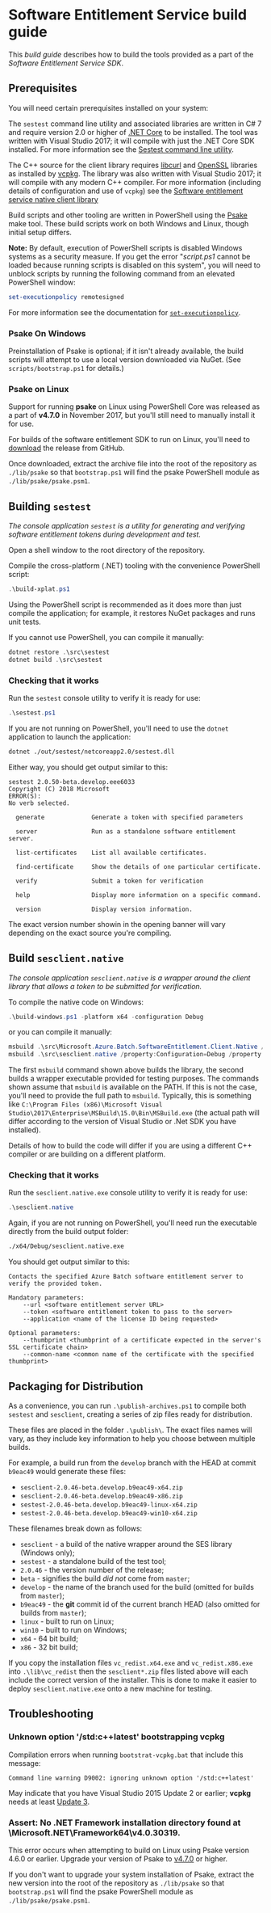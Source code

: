 # Software Entitlement Service build guide

This *build guide* describes how to build the tools provided as a part of the *Software Entitlement Service SDK*.

## Prerequisites

You will need certain prerequisites installed on your system:

The `sestest` command line utility and associated libraries are written in C# 7 and require version 2.0 or higher of [.NET Core](https://www.microsoft.com/net/core#windowsvs2017) to be installed. The tool was written with Visual Studio 2017; it will compile with just the .NET Core SDK installed. For more information see the [Sestest command line utility](../src/sestest/).

The C++ source for the client library requires [libcurl](https://curl.haxx.se/libcurl/) and [OpenSSL](https://www.openssl.org/) libraries as installed by [vcpkg](https://blogs.msdn.microsoft.com/vcblog/2016/09/19/vcpkg-a-tool-to-acquire-and-build-c-open-source-libraries-on-windows/). The library was also written with Visual Studio 2017; it will compile with any modern C++ compiler. For more information (including details of configuration and use of `vcpkg`) see the [Software entitlement service native client library](../src/Microsoft.Azure.Batch.SoftwareEntitlement.Client.Native)

Build scripts and other tooling are written in PowerShell using the [Psake](https://github.com/psake/psake) make tool. These build scripts work on both Windows and Linux, though initial setup differs.

**Note:** By default, execution of PowerShell scripts is disabled Windows systems as a security measure. If you get the error "*script.ps1* cannot be loaded because running scripts is disabled on this system", you will need to unblock scripts by running the following command from an elevated PowerShell window:

 ``` PowerShell
 set-executionpolicy remotesigned
 ```

For more information see the documentation for [`set-executionpolicy`](https://docs.microsoft.com/en-us/powershell/module/microsoft.powershell.security/set-executionpolicy).

### Psake On Windows

Preinstallation of Psake is optional; if it isn't already available, the build scripts will attempt to use a local version downloaded via NuGet. (See `scripts/bootstrap.ps1` for details.)

### Psake on Linux

Support for running **psake** on Linux using PowerShell Core was released as a part of **v4.7.0** in November 2017, but you'll still need to manually install it for use.

For builds of the software entitlement SDK to run on Linux, you'll need to [download](https://github.com/psake/psake/releases/tag/v4.7.0) the release from GitHub. 

Once downloaded, extract the archive file into the root of the repository as `./lib/psake` so that `bootstrap.ps1` will find the psake PowerShell module as `./lib/psake/psake.psm1`.

## Building `sestest`

*The console application `sestest` is a utility for generating and verifying software entitlement tokens during development and test.*

Open a shell window to the root directory of the repository.

Compile the cross-platform (.NET) tooling with the convenience PowerShell script:

``` PowerShell
.\build-xplat.ps1
```

Using the PowerShell script is recommended as it does more than just compile the application; for example, it restores NuGet packages and runs unit tests.

If you cannot use PowerShell, you can compile it manually:

``` PowerShell
dotnet restore .\src\sestest
dotnet build .\src\sestest
```

### Checking that it works

Run the `sestest` console utility to verify it is ready for use:

``` PowerShell
.\sestest.ps1
```

If you are not running on PowerShell, you'll need to use the `dotnet` application to launch the application:

``` bash
dotnet ./out/sestest/netcoreapp2.0/sestest.dll
```

Either way, you should get output similar to this:

``` 
sestest 2.0.50-beta.develop.eee6033
Copyright (C) 2018 Microsoft
ERROR(S):
No verb selected.

  generate             Generate a token with specified parameters

  server               Run as a standalone software entitlement server.

  list-certificates    List all available certificates.

  find-certificate     Show the details of one particular certificate.

  verify               Submit a token for verification

  help                 Display more information on a specific command.

  version              Display version information.
```

The exact version number showin in the opening banner will vary depending on the exact source you're compiling.

## Build `sesclient.native`

*The console application `sesclient.native` is a wrapper around the client library that allows a token to be submitted for verification.*

To compile the native code on Windows:

``` PowerShell
.\build-windows.ps1 -platform x64 -configuration Debug
```

or you can compile it manually:

``` PowerShell
msbuild .\src\Microsoft.Azure.Batch.SoftwareEntitlement.Client.Native /property:Configuration=Debug /property:Platform=x64
msbuild .\src\sesclient.native /property:Configuration=Debug /property:Platform=x64
```

The first `msbuild` command shown above builds the library, the second builds a wrapper executable provided for testing purposes.
The commands shown assume that `msbuild` is available on the PATH. If this is not the case, you'll need to provide the full path to `msbuild`. Typically, this is something like `C:\Program Files (x86)\Microsoft Visual Studio\2017\Enterprise\MSBuild\15.0\Bin\MSBuild.exe` (the actual path will differ according to the version of Visual Studio or .Net SDK you have installed).

Details of how to build the code will differ if you are using a different C++ compiler or are building on a different platform.

### Checking that it works

Run the `sesclient.native.exe` console utility to verify it is ready for use:

``` PowerShell
.\sesclient.native
```

Again, if you are not running on PowerShell, you'll need run the executable directly from the build output folder:

``` bash
./x64/Debug/sesclient.native.exe
```

You should get output similar to this:

``` 
Contacts the specified Azure Batch software entitlement server to verify the provided token.

Mandatory parameters:
    --url <software entitlement server URL>
    --token <software entitlement token to pass to the server>
    --application <name of the license ID being requested>

Optional parameters:
    --thumbprint <thumbprint of a certificate expected in the server's SSL certificate chain>
    --common-name <common name of the certificate with the specified thumbprint>
```

## Packaging for Distribution

As a convenience, you can run `.\publish-archives.ps1` to compile both `sestest` and `sesclient`, creating a series of zip files ready for distribution. 

These files are placed in the folder `.\publish\`. The exact files names will vary, as they include key information to help you choose between multiple builds.

For example, a build run from the `develop` branch with the HEAD at commit `b9eac49` would generate these files:

* `sesclient-2.0.46-beta.develop.b9eac49-x64.zip`
* `sesclient-2.0.46-beta.develop.b9eac49-x86.zip`
* `sestest-2.0.46-beta.develop.b9eac49-linux-x64.zip`
* `sestest-2.0.46-beta.develop.b9eac49-win10-x64.zip`

These filenames break down as follows:

* `sesclient` - a build of the native wrapper around the SES library (Windows only);
* `sestest` - a standalone build of the test tool;
* `2.0.46` - the version number of the release;
* `beta` - signifies the build *did not* come from `master`;
* `develop` - the name of the branch used for the build (omitted for builds from `master`);
* `b9eac49` - the **git** commit id of the current branch HEAD (also omitted for builds from `master`);
* `linux` - built to run on Linux;
* `win10` - built to run on Windows;
* `x64` - 64 bit build;
* `x86` - 32 bit build;

If you copy the installation files `vc_redist.x64.exe` and `vc_redist.x86.exe` into `.\lib\vc_redist` then the `sesclient*.zip` files listed above will each include the correct version of the installer. This is done to make it easier to deploy `sesclient.native.exe` onto a new machine for testing.

## Troubleshooting

### Unknown option '/std:c++latest' bootstrapping vcpkg

Compilation errors when running `bootstrat-vcpkg.bat` that include this message:

```
Command line warning D9002: ignoring unknown option '/std:c++latest'
```

May indicate that you have Visual Studio 2015 Update 2 or earlier; **vcpkg** needs at least [Update 3](https://www.visualstudio.com/vs/older-downloads/). 

### Assert: No .NET Framework installation directory found at \Microsoft.NET\Framework64\v4.0.30319\.

This error occurs when attempting to build on Linux using Psake version 4.6.0 or earlier. Upgrade your version of Psake to [v4.7.0](https://github.com/psake/psake/releases/tag/v4.7.0) or higher.

If you don't want to upgrade your system installation of Psake, extract the new version into the root of the repository as `./lib/psake` so that `bootstrap.ps1` will find the psake PowerShell module as `./lib/psake/psake.psm1`.
